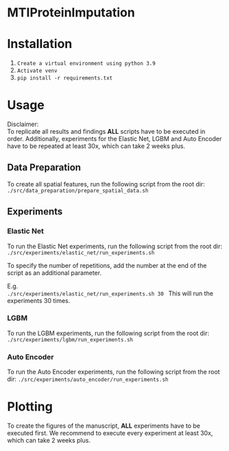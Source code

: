# MTIProteinImputation

# Installation

1. ```Create a virtual environment using python 3.9```
2. ```Activate venv```
3. ```pip install -r requirements.txt```

# Usage

Disclaimer:  
To replicate all results and findings **ALL** scripts have to be executed in order.
Additionally, experiments for the Elastic Net, LGBM and Auto Encoder have to be repeated at least 30x, which can take 2 weeks plus.


## Data Preparation

To create all spatial features, run the following script from the root dir:
```./src/data_preparation/prepare_spatial_data.sh```


## Experiments

### Elastic Net
To run the Elastic Net experiments, run the following script from the root dir:
```./src/experiments/elastic_net/run_experiments.sh```

To specify the number of repetitions, 
add the number at the end of the script as an additional parameter.

E.g.  
```./src/experiments/elastic_net/run_experiments.sh 30 ```
This will run the experiments 30 times.

### LGBM
To run the LGBM experiments, run the following script from the root dir:
```./src/experiments/lgbm/run_experiments.sh```


### Auto Encoder
To run the Auto Encoder experiments, run the following script from the root dir:
```./src/experiments/auto_encoder/run_experiments.sh```


# Plotting

To create the figures of the manuscript, **ALL** experiments have to be executed first.
We recommend to execute every experiment at least 30x, which can take 2 weeks plus.

